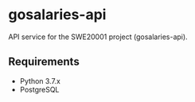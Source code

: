 # gosalaries-api

API service for the SWE20001 project (gosalaries-api).

## Requirements

- Python 3.7.x
- PostgreSQL
